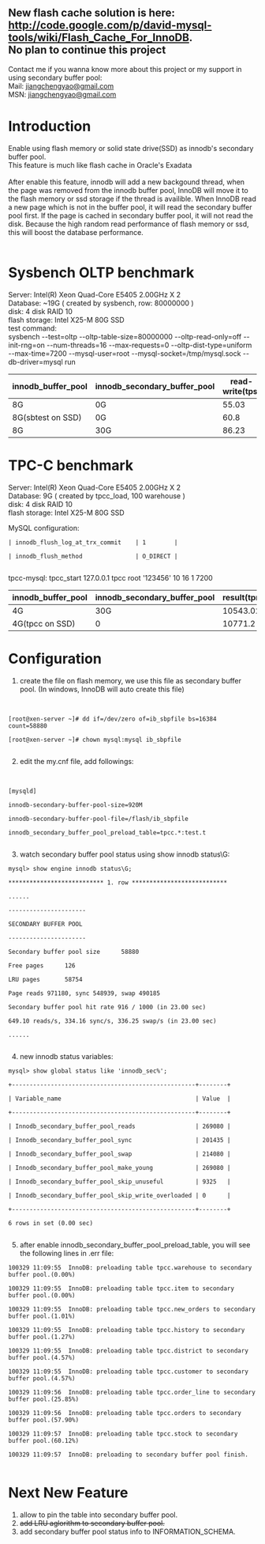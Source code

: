 ## **New flash cache solution is here:**<br><a href='http://code.google.com/p/david-mysql-tools/wiki/Flash_Cache_For_InnoDB'>http://code.google.com/p/david-mysql-tools/wiki/Flash_Cache_For_InnoDB</a>.<br>No plan to continue this project<b></h2></b>

Contact me if you wanna know more about this project or my support in using secondary buffer pool:<br>
Mail: jiangchengyao@gmail.com<br>
MSN: jiangchengyao@gmail.com<br>

<h1>Introduction</h1>

Enable using flash memory or solid state drive(SSD) as innodb's secondary buffer pool.<br>
This feature is much like flash cache in Oracle's Exadata<br>
<br>
After enable this feature, innodb will add a new backgound thread, when the page was removed from the innodb buffer pool, InnoDB will move it to the flash memory or ssd storage if the thread is availible. When InnoDB read a new page which is not in the buffer pool, it will read the secondary buffer pool first. If the page is cached in secondary buffer pool, it will not read the disk. Because the high random read performance of flash memory or ssd, this will boost the database performance.<br>
<br>
<h1>Sysbench OLTP benchmark</h1>
Server: Intel(R) Xeon Quad-Core E5405 2.00GHz X 2<br>
Database: ~19G ( created by sysbench, row: 80000000 )<br>
disk: 4 disk RAID 10<br>
flash storage: Intel X25-M 80G SSD<br>
test command:<br>
sysbench --test=oltp --oltp-table-size=80000000 --oltp-read-only=off --init-rng=on --num-threads=16 --max-requests=0 --oltp-dist-type=uniform --max-time=7200  --mysql-user=root   --mysql-socket=/tmp/mysql.sock --db-driver=mysql   run<br>

<table><thead><th> <b>innodb_buffer_pool</b> </th><th> <b>innodb_secondary_buffer_pool</b> </th><th>  <b>read-write(tps)</b> </th></thead><tbody>
<tr><td> 8G</td><td> 0G</td><td> 55.03</td></tr>
<tr><td> 8G(sbtest on SSD) </td><td> 0G </td><td> 60.8 </td></tr>
<tr><td> 8G</td><td> 30G</td><td> 86.23 </td></tr></tbody></table>



<h1>TPC-C benchmark</h1>

Server: Intel(R) Xeon Quad-Core E5405 2.00GHz X 2<br>
Database: 9G ( created by tpcc_load, 100 warehouse )<br>
disk: 4 disk RAID 10<br>
flash storage: Intel X25-M 80G SSD<br>

MySQL configuration:<br>
<pre><code>| innodb_flush_log_at_trx_commit    | 1        |<br>
| innodb_flush_method               | O_DIRECT |<br>
</code></pre>

tpcc-mysql: tpcc_start 127.0.0.1 tpcc root '123456' 10 16 1 7200<br>

<table><thead><th> <b>innodb_buffer_pool</b> </th><th> <b>innodb_secondary_buffer_pool</b> </th><th> <b>result(tpmC)</b> </th></thead><tbody>
<tr><td> 4G </td><td> 30G</td><td> 10543.02</td></tr>
<tr><td> 4G(tpcc on SSD)</td><td> 0 </td><td> 10771.2 </td></tr></tbody></table>

<h1>Configuration</h1>

1. create the file on flash memory, we use this file as secondary buffer pool. (In windows, InnoDB will auto create this file)<br>
<br>
<pre><code>[root@xen-server ~]# dd if=/dev/zero of=ib_sbpfile bs=16384 count=58880 <br>
[root@xen-server ~]# chown mysql:mysql ib_sbpfile<br>
</code></pre>

2. edit the my.cnf file, add followings:<br>
<br>
<pre><code>[mysqld]<br>
innodb-secondary-buffer-pool-size=920M<br>
innodb-secondary-buffer-pool-file=/flash/ib_sbpfile<br>
innodb_secondary_buffer_pool_preload_table=tpcc.*:test.t<br>
</code></pre>


3. watch secondary buffer pool status using show innodb status\G:<br>
<pre><code>mysql&gt; show engine innodb status\G;<br>
*************************** 1. row ***************************<br>
......<br>
----------------------<br>
SECONDARY BUFFER POOL<br>
----------------------<br>
Secondary buffer pool size      58880<br>
Free pages      126<br>
LRU pages       58754<br>
Page reads 971180, sync 548939, swap 490185<br>
Secondary buffer pool hit rate 916 / 1000 (in 23.00 sec)<br>
649.10 reads/s, 334.16 sync/s, 336.25 swap/s (in 23.00 sec)<br>
......<br>
</code></pre>
4. new innodb status variables:<br>
<pre><code>mysql&gt; show global status like 'innodb_sec%';<br>
+----------------------------------------------------+--------+<br>
| Variable_name                                      | Value  |<br>
+----------------------------------------------------+--------+<br>
| Innodb_secondary_buffer_pool_reads                 | 269080 |<br>
| Innodb_secondary_buffer_pool_sync                  | 201435 |<br>
| Innodb_secondary_buffer_pool_swap                  | 214080 |<br>
| Innodb_secondary_buffer_pool_make_young            | 269080 |<br>
| Innodb_secondary_buffer_pool_skip_unuseful         | 9325   |<br>
| Innodb_secondary_buffer_pool_skip_write_overloaded | 0      |<br>
+----------------------------------------------------+--------+<br>
6 rows in set (0.00 sec)<br>
</code></pre>
5. after enable innodb_secondary_buffer_pool_preload_table, you will see the following lines in .err file:<br>
<pre><code>100329 11:09:55  InnoDB: preloading table tpcc.warehouse to secondary buffer pool.(0.00%)<br>
100329 11:09:55  InnoDB: preloading table tpcc.item to secondary buffer pool.(0.00%)<br>
100329 11:09:55  InnoDB: preloading table tpcc.new_orders to secondary buffer pool.(1.01%)<br>
100329 11:09:55  InnoDB: preloading table tpcc.history to secondary buffer pool.(1.27%)<br>
100329 11:09:55  InnoDB: preloading table tpcc.district to secondary buffer pool.(4.57%)<br>
100329 11:09:55  InnoDB: preloading table tpcc.customer to secondary buffer pool.(4.57%)<br>
100329 11:09:56  InnoDB: preloading table tpcc.order_line to secondary buffer pool.(25.85%)<br>
100329 11:09:56  InnoDB: preloading table tpcc.orders to secondary buffer pool.(57.90%)<br>
100329 11:09:57  InnoDB: preloading table tpcc.stock to secondary buffer pool.(60.12%)<br>
100329 11:09:57  InnoDB: preloading to secondary buffer pool finish.<br>
</code></pre>
<h1>Next New Feature</h1>
<ol><li>allow to pin the table into secondary buffer pool.<br>
</li><li><del>add LRU aglorithm to secondary buffer pool.</del>
</li><li>add secondary buffer pool status info to INFORMATION_SCHEMA.</li></ol>
